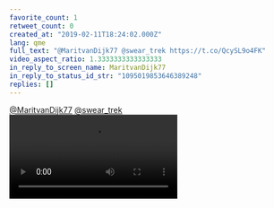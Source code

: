```yaml
---
favorite_count: 1
retweet_count: 0
created_at: "2019-02-11T18:24:02.000Z"
lang: qme
full_text: "@MaritvanDijk77 @swear_trek https://t.co/QcySL9o4FK"
video_aspect_ratio: 1.3333333333333333
in_reply_to_screen_name: MaritvanDijk77
in_reply_to_status_id_str: "1095019853646389248"
replies: []
---
```


[@MaritvanDijk77](https://twitter.com/MaritvanDijk77)
[@swear_trek](https://twitter.com/swear_trek)
![Embedded Video](https://twitter-media-coderbyheart.s3.eu-north-1.amazonaws.com/1095025683934441483-DzJQCfrX0AImqdc.mp4)
